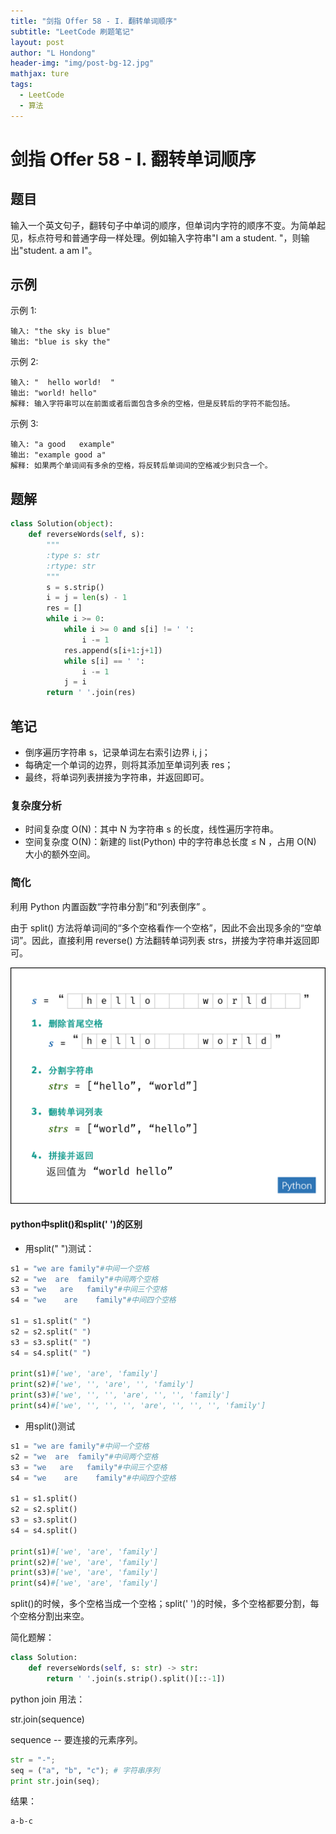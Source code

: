 ```yaml
---
title: "剑指 Offer 58 - I. 翻转单词顺序"
subtitle: "LeetCode 刷题笔记"
layout: post
author: "L Hondong"
header-img: "img/post-bg-12.jpg"
mathjax: ture
tags:
  - LeetCode
  - 算法
---
```


# 剑指 Offer 58 - I. 翻转单词顺序

## 题目

输入一个英文句子，翻转句子中单词的顺序，但单词内字符的顺序不变。为简单起见，标点符号和普通字母一样处理。例如输入字符串"I am a student. "，则输出"student. a am I"。

## 示例

示例 1:

```
输入: "the sky is blue"
输出: "blue is sky the"
```

示例 2:

```
输入: "  hello world!  "
输出: "world! hello"
解释: 输入字符串可以在前面或者后面包含多余的空格，但是反转后的字符不能包括。
```

示例 3:

```
输入: "a good   example"
输出: "example good a"
解释: 如果两个单词间有多余的空格，将反转后单词间的空格减少到只含一个。
```

## 题解

```python
class Solution(object):
    def reverseWords(self, s):
        """
        :type s: str
        :rtype: str
        """
        s = s.strip()
        i = j = len(s) - 1
        res = []
        while i >= 0:
            while i >= 0 and s[i] != ' ':
                i -= 1
            res.append(s[i+1:j+1])
            while s[i] == ' ':
                i -= 1
            j = i
        return ' '.join(res)
```

## 笔记

- 倒序遍历字符串 s，记录单词左右索引边界 i, j；
- 每确定一个单词的边界，则将其添加至单词列表 res；
- 最终，将单词列表拼接为字符串，并返回即可。

### 复杂度分析

- 时间复杂度 O(N)：其中 N 为字符串 s 的长度，线性遍历字符串。
- 空间复杂度 O(N)：新建的 list(Python) 中的字符串总长度 ≤ N ，占用 O(N) 大小的额外空间。

### 简化

利用 Python 内置函数“字符串分割”和“列表倒序” 。

由于 split() 方法将单词间的“多个空格看作一个空格”，因此不会出现多余的“空单词”。因此，直接利用 reverse() 方法翻转单词列表 strs，拼接为字符串并返回即可。

<div align=center><img src="../assets/剑指Offer58-翻转单词顺序-2022-01-29-12-13-23.png" alt="剑指Offer58-翻转单词顺序-2022-01-29-12-13-23" style="zoom:50%;" /></div>

#### python中split()和split(' ')的区别

- 用split(" ")测试：

```python
s1 = "we are family"#中间一个空格
s2 = "we  are  family"#中间两个空格
s3 = "we   are   family"#中间三个空格
s4 = "we    are    family"#中间四个空格

s1 = s1.split(" ")
s2 = s2.split(" ")
s3 = s3.split(" ")
s4 = s4.split(" ")

print(s1)#['we', 'are', 'family']
print(s2)#['we', '', 'are', '', 'family']
print(s3)#['we', '', '', 'are', '', '', 'family']
print(s4)#['we', '', '', '', 'are', '', '', '', 'family']
```

- 用split()测试

```python
s1 = "we are family"#中间一个空格
s2 = "we  are  family"#中间两个空格
s3 = "we   are   family"#中间三个空格
s4 = "we    are    family"#中间四个空格

s1 = s1.split()
s2 = s2.split()
s3 = s3.split()
s4 = s4.split()

print(s1)#['we', 'are', 'family']
print(s2)#['we', 'are', 'family']
print(s3)#['we', 'are', 'family']
print(s4)#['we', 'are', 'family']
```

split()的时候，多个空格当成一个空格；split(' ')的时候，多个空格都要分割，每个空格分割出来空。

简化题解：

```python
class Solution:
    def reverseWords(self, s: str) -> str:
        return ' '.join(s.strip().split()[::-1])
```

python join 用法：

str.join(sequence)

sequence -- 要连接的元素序列。

```python
str = "-";
seq = ("a", "b", "c"); # 字符串序列
print str.join(seq);
```

结果：

```
a-b-c
```